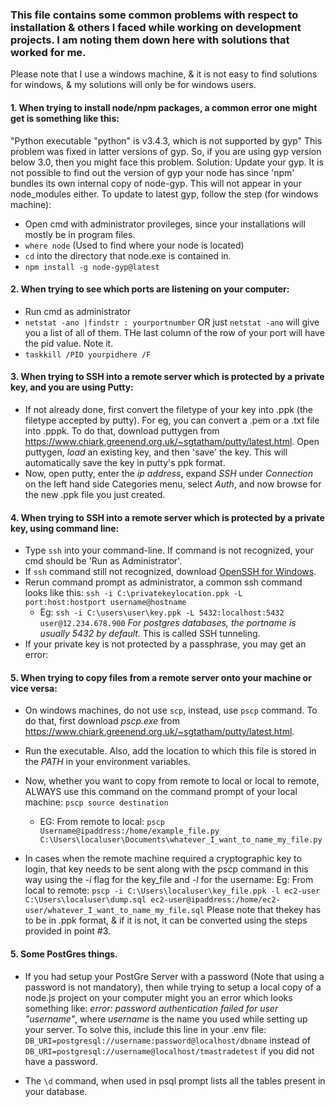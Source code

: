 ### This file contains some common problems with respect to installation & others I faced while working on development projects. I am noting them down here with solutions that worked for me.
Please note that I use a windows machine, & it is not easy to find solutions for windows, & my solutions will only be for windows users.

#### 1. When trying to install node/npm packages, a common error one might get is something like this:
"Python executable "python" is v3.4.3, which is not supported by gyp"
This problem was fixed in latter versions of gyp. So, if you are using gyp version below 3.0, then you might face this problem.
Solution: Update your gyp. It is not possible to find out the version of gyp your node has since 'npm' bundles its own internal copy of node-gyp. This will not appear in your node_modules either.
To update to latest gyp, follow the step (for windows machine):
- Open cmd with administrator provileges, since your installations will mostly be in program files.
- `where node`
(Used to find where your node is located)
- `cd` into the directory that node.exe is contained in.
- `npm install -g node-gyp@latest`

#### 2. When trying to see which ports are listening on your computer:
- Run cmd as administrator
- `netstat -ano |findstr : yourportnumber` OR just `netstat -ano` will give you a list of all of them. THe last column of the row of your port will have the pid value. Note it.
- `taskkill /PID yourpidhere /F`

#### 3. When trying to SSH into a remote server which is protected by a private key, and you are using Putty:
- If not already done, first convert the filetype of your key into .ppk (the filetype accepted by putty). For eg, you can convert a .pem or a .txt file into .pppk.
To do that, download puttygen from https://www.chiark.greenend.org.uk/~sgtatham/putty/latest.html. Open puttygen, *load* an existing key, and then 'save' the key. This will automatically save the key in putty's ppk format.
- Now, open putty, enter the *ip address*, expand *SSH* under *Connection* on the left hand side Categories menu, select *Auth*, and now browse for the new .ppk file you just created. 

#### 4. When trying to SSH into a remote server which is protected by a private key, using command line:
- Type `ssh` into your command-line. If command is not recognized, your cmd should be 'Run as Administrator'.
- If `ssh` command still not recognized, download [OpenSSH for Windows](https://sourceforge.net/projects/sshwindows/?source=typ_redirect).
- Rerun command prompt as administrator, a common ssh command looks like this:
`ssh -i C:\privatekeylocation.ppk -L port:host:hostport username@hostname`
  - Eg: `ssh -i C:\users\user\key.ppk -L 5432:localhost:5432 user@12.234.678.900`
  *For postgres databases, the portname is usually 5432 by default.*
  This is called SSH tunneling.
- If your private key is not protected by a passphrase, you may get an error: 



#### 5. When trying to copy files from a remote server onto your machine or vice versa:
- On windows machines, do not use `scp`, instead, use `pscp` command. To do that, first download *pscp.exe* from https://www.chiark.greenend.org.uk/~sgtatham/putty/latest.html. 
- Run the executable. Also, add the location to which this file is stored in the *PATH* in your environment variables.
- Now, whether you want to copy from remote to local or local to remote, ALWAYS use this command on the command prompt of your local machine:
`pscp source destination`
  - EG: From remote to local: 
  `pscp Username@ipaddress:/home/example_file.py C:\Users\localuser\Documents\whatever_I_want_to_name_my_file.py`

- In cases when the remote machine required a cryptographic key to login, that key needs to be sent along with the pscp command in this way using the *-i* flag for the key_file and *-l* for the username:
Eg: From local to remote:
`pscp -i C:\Users\localuser\key_file.ppk -l ec2-user C:\Users\localuser\dump.sql ec2-user@ipaddress:/home/ec2-user/whatever_I_want_to_name_my_file.sql`
Please note that thekey has to be in .ppk format, & if it is not, it can be converted using the steps provided in point #3.

#### 5. Some PostGres things.
- If you had setup your PostGre Server with a password (Note that using a password is not mandatory), then while trying to setup a local copy of a node.js project on your computer might you an error which looks something like: 
*error: password authentication failed for user "username"*, where *username* is the name you used while setting up your server. To solve  this, include this line in your .env file:
`DB_URI=postgresql://username:password@localhost/dbname` instead of 
`DB_URI=postgresql://username@localhost/tmastradetest` if you did not have a password.

- The `\d` command, when used in psql prompt lists all the tables present in your database.
